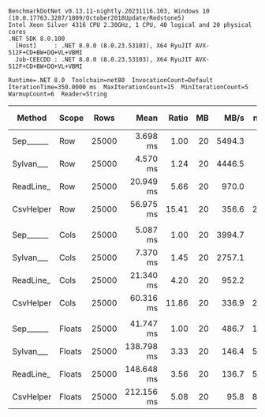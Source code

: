 ```

BenchmarkDotNet v0.13.11-nightly.20231116.103, Windows 10 (10.0.17763.3287/1809/October2018Update/Redstone5)
Intel Xeon Silver 4316 CPU 2.30GHz, 1 CPU, 40 logical and 20 physical cores
.NET SDK 8.0.100
  [Host]     : .NET 8.0.0 (8.0.23.53103), X64 RyuJIT AVX-512F+CD+BW+DQ+VL+VBMI
  Job-CEECDD : .NET 8.0.0 (8.0.23.53103), X64 RyuJIT AVX-512F+CD+BW+DQ+VL+VBMI

Runtime=.NET 8.0  Toolchain=net80  InvocationCount=Default  
IterationTime=350.0000 ms  MaxIterationCount=15  MinIterationCount=5  
WarmupCount=6  Reader=String  

```
| Method    | Scope  | Rows  | Mean       | Ratio | MB | MB/s   | ns/row | Allocated   | Alloc Ratio |
|---------- |------- |------ |-----------:|------:|---:|-------:|-------:|------------:|------------:|
| Sep______ | Row    | 25000 |   3.698 ms |  1.00 | 20 | 5494.3 |  147.9 |     1.31 KB |        1.00 |
| Sylvan___ | Row    | 25000 |   4.570 ms |  1.24 | 20 | 4446.5 |  182.8 |    10.03 KB |        7.67 |
| ReadLine_ | Row    | 25000 |  20.949 ms |  5.66 | 20 |  970.0 |  837.9 | 73489.67 KB |   56,201.21 |
| CsvHelper | Row    | 25000 |  56.975 ms | 15.41 | 20 |  356.6 | 2279.0 |    20.77 KB |       15.89 |
|           |        |       |            |       |    |        |        |             |             |
| Sep______ | Cols   | 25000 |   5.087 ms |  1.00 | 20 | 3994.7 |  203.5 |     1.31 KB |        1.00 |
| Sylvan___ | Cols   | 25000 |   7.370 ms |  1.45 | 20 | 2757.1 |  294.8 |    10.04 KB |        7.68 |
| ReadLine_ | Cols   | 25000 |  21.340 ms |  4.20 | 20 |  952.2 |  853.6 | 73489.67 KB |   56,243.22 |
| CsvHelper | Cols   | 25000 |  60.316 ms | 11.86 | 20 |  336.9 | 2412.6 | 21340.99 KB |   16,332.72 |
|           |        |       |            |       |    |        |        |             |             |
| Sep______ | Floats | 25000 |  41.747 ms |  1.00 | 20 |  486.7 | 1669.9 |     8.12 KB |        1.00 |
| Sylvan___ | Floats | 25000 | 138.798 ms |  3.33 | 20 |  146.4 | 5551.9 |    18.43 KB |        2.27 |
| ReadLine_ | Floats | 25000 | 148.648 ms |  3.56 | 20 |  136.7 | 5945.9 |  73493.3 KB |    9,054.03 |
| CsvHelper | Floats | 25000 | 212.156 ms |  5.08 | 20 |   95.8 | 8486.2 | 22062.78 KB |    2,718.03 |
